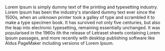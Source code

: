 Lorem Ipsum is simply dummy text of the printing and typesetting
industry. Lorem Ipsum has been the industry's standard dummy text 
ever since the 1500s, when an unknown printer took a galley of type 
and scrambled it to make a type specimen book. It has survived not 
only five centuries, but also the leap into electronic typesetting, 
remaining essentially unchanged. It was popularised in the 1960s 
ith the release of Letraset sheets containing Lorem Ipsum passages, 
and more recently with desktop publishing software like Aldus 
PageMaker including versions of Lorem Ipsum.
